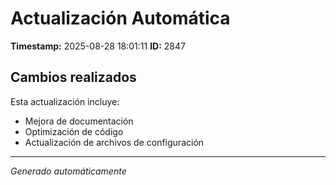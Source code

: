 # Actualización Automática

**Timestamp:** 2025-08-28 18:01:11
**ID:** 2847

## Cambios realizados

Esta actualización incluye:
- Mejora de documentación
- Optimización de código
- Actualización de archivos de configuración

---
*Generado automáticamente*
